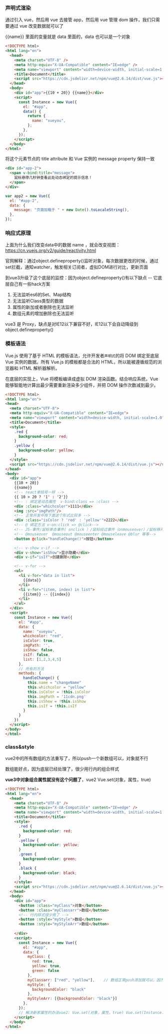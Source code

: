### 声明式渲染

通过引入 vue，然后用 vue 去接管 app，然后用 vue 管理 dom 操作，我们只需要通过 vue 改变数据就可以了

{{name}} 里面的变量就是 data 里面的，data 也可以是一个对象

```html
<!DOCTYPE html>
<html lang="en">
  <head>
    <meta charset="UTF-8" />
    <meta http-equiv="X-UA-Compatible" content="IE=edge" />
    <meta name="viewport" content="width=device-width, initial-scale=1.0" />
    <title>Document</title>
    <script src="https://cdn.jsdelivr.net/npm/vue@2.6.14/dist/vue.js"></script>
  </head>
  <body>
    <div id="app">{{10 + 20}} {{name}}</div>
    <script>
      const Instance = new Vue({
        el: "#app",
        data() {
          return {
            name: "xueyou",
          };
        },
      });
    </script>
  </body>
</html>
```



将这个元素节点的 title attribute 和 Vue 实例的 message property 保持一致

```html
<div id="app-2">
  <span v-bind:title="message">
    鼠标悬停几秒钟查看此处动态绑定的提示信息！
  </span>
</div>
```

```javascript
var app2 = new Vue({
  el: "#app-2",
  data: {
    message: "页面加载于 " + new Date().toLocaleString(),
  },
});
```

### 响应式原理

上面为什么我们改变data中的数据 name ，就会改变视图：https://cn.vuejs.org/v2/guide/reactivity.html


官网解释：通过object.defineproperty()监听对象，每次数据更改的时候，通过set拦截，通知watcher，触发相关订阅者，虚拟DOM进行对比，更新页面


到vue3升级了这个底层的监控：因为object.defineproperty()有以下缺点 --  它底层自己有一些hack方案

1. 无法监听es6的Set、Map结构
2. 无法监听Class类型的数据
3. 属性的新加或者删除也无法监听   
4. 数组元素的增加删除也无法监听

vue3 是 Proxy，缺点是对IE12以下兼容不好，IE12以下会自动降级到 object.defineproperty()




### 模板语法

Vue.js 使用了基于 HTML 的模板语法，允许开发者`声明式`的将 DOM 绑定至底层 Vue 实例的数据。所有 Vue.js 的模板都是合法的 HTML，所以能被遵循规范的浏览器和 HTML 解析器解析。

在底层的实现上，Vue 将模板编译成虚拟 DOM 渲染函数。结合响应系统，Vue 能够智能地计算出最少需要重新渲染多少组件，并把 DOM 操作次数减到最少。

``` html
<!DOCTYPE html>
<html lang="en">
<head>
  <meta charset="UTF-8">
  <meta http-equiv="X-UA-Compatible" content="IE=edge">
  <meta name="viewport" content="width=device-width, initial-scale=1.0">
  <title>Document</title>
  <style>
    .red {
      background-color: red;
    }
    .yellow {
      background-color: yellow;
    }
  </style>
  <script src="https://cdn.jsdelivr.net/npm/vue@2.6.14/dist/vue.js"></script>
</head>
<body>
  <div id="app">
    {{10 + 20}}
    {{name}}
    <!-- react单括号一样 -->
    {{ 10 > 20 ? '1' : '2'}}
    <!-- : 绑定是动态属性  v-bind:class => :class -->
    <div :class="whichcolor">1111</div>
    <img :src="imgPath"/>
    <!-- 正常开发中用下面这个形式比较多 -->
    <div :class="isColor ? 'red' : 'yellow'">2222</div>
    <!-- @ 绑定方法 v-on:click => @click-->
    <!-- JS-事件/鼠标单击事件( onclick ）/鼠标经过事件（onmouseover）/鼠标移开事件（onmouseout）/光标聚焦事件（onfocus）/失焦事件（onblur）/内容选中事...... -->
    <!-- @mouseover  @mouseout @mouseenter @mouseleave @blur 等等-->
    <button @click="handleChange()">按钮</button>

    <!-- v-show v-if -->
    <div v-show="isShow">显示隐藏</div>
    <div v-if="isIf">创建删除</div>

    <!-- v-for -->
    <ul>
      <li v-for="data in list">
        {{data}}
      </li>
      <li v-for="(item, index) in list">
        {{item}} -- {{index}}
      </li>
    </ul>
  </div>
  <script>
    const Instance = new Vue({
      el: "#app",
      data: {
        name: "xueyou",
        whichcolor: "red",
        isColor: true,
        imgPath: '',
        isShow: false,
        isIf: false,
        list: [1,2,3,4,5]
      },
      // 所有的方法
      methods: {
        handleChange() {
          this.name = "changeName"
          this.whichcolor = "yellow"
          this.isColor = !this.isColor
          this.imgPath = '11cdn.png'
          this.isShow = !this.isShow
          this.isIf = !this.isIf
        }
      }
    }) 
  </script>
</body>
</html>
```

### class&style

vue2中的所有数组的方法重写了，所以push一个新数组可以，对象就不行

数组能好点，因为底层已经处理了，很少用行内的组合样式

**vue3中对象组合属性就没有这个问题了**，vue2 Vue.set(对象，属性，true)

```html
<!DOCTYPE html>
<html lang="en">
  <head>
    <meta charset="UTF-8" />
    <meta http-equiv="X-UA-Compatible" content="IE=edge" />
    <meta name="viewport" content="width=device-width, initial-scale=1.0" />
    <title>Document</title>
    <style>
      .red {
        background-color: red;
      }
      .yellow {
        background-color: yellow;
      }
      .green {
        background-color: green;
      }
      .black {
        background-color: black;
      }
    </style>
    <script src="https://cdn.jsdelivr.net/npm/vue@2.6.14/dist/vue.js"></script>
  </head>
  <body>
    <div id="app">
      <button :class="myClass">对象</button>
      <button :class="myClassarr">数组</button>
      <!-- 行内样式很少用了 -->
      <button :style="myStyle">数组</button>
      <button :style="myStyleArr">数组</button>
      
    </div>
    <script>
      const Instance = new Vue({
        el: "#app",
        data: {
          myClass: {
            red: true,
            yellow: true,
            green: false
          },
          myClassarr: ["red", "yellow"],    // 数组正常push添加就可以，因为底层被封装了
          myStyle: {  
            backgroundColor: "black"
          },
          myStyleArr: [{backgroundColor: "black"}]
        },
      });
      // 解决新家属性的办法vue2: Vue.set(对象，属性，true) Vue.set(Instance.myClass, black, true)
    </script>
  </body>
</html>

```

